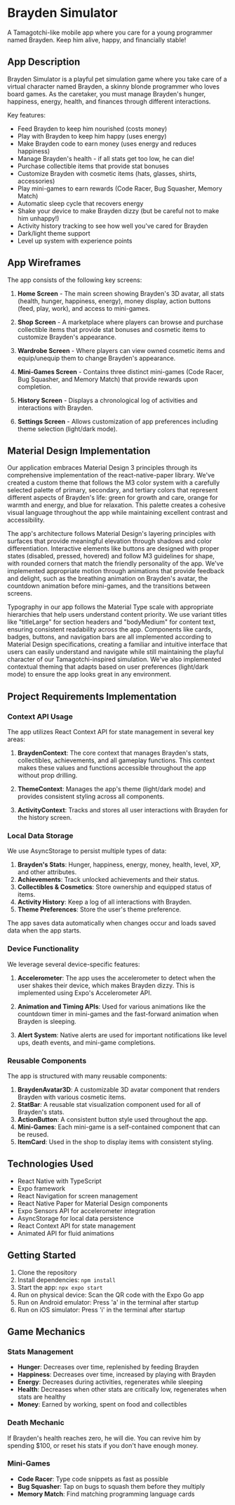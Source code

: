 # Brayden Simulator

A Tamagotchi-like mobile app where you care for a young programmer named Brayden. Keep him alive, happy, and financially stable!

## App Description

Brayden Simulator is a playful pet simulation game where you take care of a virtual character named Brayden, a skinny blonde programmer who loves board games. As the caretaker, you must manage Brayden's hunger, happiness, energy, health, and finances through different interactions.

Key features:
- Feed Brayden to keep him nourished (costs money)
- Play with Brayden to keep him happy (uses energy)
- Make Brayden code to earn money (uses energy and reduces happiness)
- Manage Brayden's health - if all stats get too low, he can die!
- Purchase collectible items that provide stat bonuses
- Customize Brayden with cosmetic items (hats, glasses, shirts, accessories)
- Play mini-games to earn rewards (Code Racer, Bug Squasher, Memory Match)
- Automatic sleep cycle that recovers energy
- Shake your device to make Brayden dizzy (but be careful not to make him unhappy!)
- Activity history tracking to see how well you've cared for Brayden
- Dark/light theme support
- Level up system with experience points

## App Wireframes

The app consists of the following key screens:

1. **Home Screen** - The main screen showing Brayden's 3D avatar, all stats (health, hunger, happiness, energy), money display, action buttons (feed, play, work), and access to mini-games.

2. **Shop Screen** - A marketplace where players can browse and purchase collectible items that provide stat bonuses and cosmetic items to customize Brayden's appearance.

3. **Wardrobe Screen** - Where players can view owned cosmetic items and equip/unequip them to change Brayden's appearance.

4. **Mini-Games Screen** - Contains three distinct mini-games (Code Racer, Bug Squasher, and Memory Match) that provide rewards upon completion.

5. **History Screen** - Displays a chronological log of activities and interactions with Brayden.

6. **Settings Screen** - Allows customization of app preferences including theme selection (light/dark mode).

## Material Design Implementation

Our application embraces Material Design 3 principles through its comprehensive implementation of the react-native-paper library. We've created a custom theme that follows the M3 color system with a carefully selected palette of primary, secondary, and tertiary colors that represent different aspects of Brayden's life: green for growth and care, orange for warmth and energy, and blue for relaxation. This palette creates a cohesive visual language throughout the app while maintaining excellent contrast and accessibility.

The app's architecture follows Material Design's layering principles with surfaces that provide meaningful elevation through shadows and color differentiation. Interactive elements like buttons are designed with proper states (disabled, pressed, hovered) and follow M3 guidelines for shape, with rounded corners that match the friendly personality of the app. We've implemented appropriate motion through animations that provide feedback and delight, such as the breathing animation on Brayden's avatar, the countdown animation before mini-games, and the transitions between screens.

Typography in our app follows the Material Type scale with appropriate hierarchies that help users understand content priority. We use variant titles like "titleLarge" for section headers and "bodyMedium" for content text, ensuring consistent readability across the app. Components like cards, badges, buttons, and navigation bars are all implemented according to Material Design specifications, creating a familiar and intuitive interface that users can easily understand and navigate while still maintaining the playful character of our Tamagotchi-inspired simulation. We've also implemented contextual theming that adapts based on user preferences (light/dark mode) to ensure the app looks great in any environment.

## Project Requirements Implementation

### Context API Usage

The app utilizes React Context API for state management in several key areas:

1. **BraydenContext**: The core context that manages Brayden's stats, collectibles, achievements, and all gameplay functions. This context makes these values and functions accessible throughout the app without prop drilling.

2. **ThemeContext**: Manages the app's theme (light/dark mode) and provides consistent styling across all components.

3. **ActivityContext**: Tracks and stores all user interactions with Brayden for the history screen.

### Local Data Storage

We use AsyncStorage to persist multiple types of data:

1. **Brayden's Stats**: Hunger, happiness, energy, money, health, level, XP, and other attributes.
2. **Achievements**: Track unlocked achievements and their status.
3. **Collectibles & Cosmetics**: Store ownership and equipped status of items.
4. **Activity History**: Keep a log of all interactions with Brayden.
5. **Theme Preferences**: Store the user's theme preference.

The app saves data automatically when changes occur and loads saved data when the app starts.

### Device Functionality

We leverage several device-specific features:

1. **Accelerometer**: The app uses the accelerometer to detect when the user shakes their device, which makes Brayden dizzy. This is implemented using Expo's Accelerometer API.

2. **Animation and Timing APIs**: Used for various animations like the countdown timer in mini-games and the fast-forward animation when Brayden is sleeping.

3. **Alert System**: Native alerts are used for important notifications like level ups, death events, and mini-game completions.

### Reusable Components

The app is structured with many reusable components:

1. **BraydenAvatar3D**: A customizable 3D avatar component that renders Brayden with various cosmetic items.
2. **StatBar**: A reusable stat visualization component used for all of Brayden's stats.
3. **ActionButton**: A consistent button style used throughout the app.
4. **Mini-Games**: Each mini-game is a self-contained component that can be reused.
5. **ItemCard**: Used in the shop to display items with consistent styling.

## Technologies Used

- React Native with TypeScript
- Expo framework
- React Navigation for screen management
- React Native Paper for Material Design components
- Expo Sensors API for accelerometer integration
- AsyncStorage for local data persistence
- React Context API for state management
- Animated API for fluid animations

## Getting Started

1. Clone the repository
2. Install dependencies: `npm install`
3. Start the app: `npx expo start`
4. Run on physical device: Scan the QR code with the Expo Go app
5. Run on Android emulator: Press 'a' in the terminal after startup
6. Run on iOS simulator: Press 'i' in the terminal after startup

## Game Mechanics

### Stats Management
- **Hunger**: Decreases over time, replenished by feeding Brayden
- **Happiness**: Decreases over time, increased by playing with Brayden
- **Energy**: Decreases during activities, regenerates while sleeping
- **Health**: Decreases when other stats are critically low, regenerates when stats are healthy
- **Money**: Earned by working, spent on food and collectibles

### Death Mechanic
If Brayden's health reaches zero, he will die. You can revive him by spending $100, or reset his stats if you don't have enough money.

### Mini-Games
- **Code Racer**: Type code snippets as fast as possible
- **Bug Squasher**: Tap on bugs to squash them before they multiply
- **Memory Match**: Find matching programming language cards 